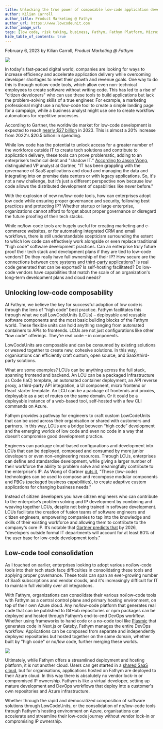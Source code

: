 ```yaml
---
title: Unlocking the true power of composable low-code application development for the enterprise
author: Kilian Carroll
author_title: Product Marketing @ Fathym
author_url: https://www.lowcodeunit.com
author_image_url: 
tags: [low code, risk taking, business, Fathym, Fathym Platform, Microsoft Azure, Azure, landing pages, composable]
hide_table_of_contents: true
---
```


February 6, 2023 by Kilian Carroll, _Product Marketing @ Fathym_

![](https://www.fathym.com/img/Abstract_Cubes.png)

In today's fast-paced digital world, companies are looking for ways to increase efficiency and accelerate application delivery while overcoming developer shortages to meet their growth and revenue goals. One way to do this is through no/low-code tools, which allow even non-technical employees to create software without writing code. This has led to a rise of "citizen developers" who can use these tools to build applications but lack the problem-solving skills of a true engineer. For example, a marketing professional might use a no/low-code tool to create a simple landing page for a campaign, while a business analyst might use one to create workflow automations for repetitive processes.

According to Gartner, the worldwide market for low-code development is expected to reach [nearly $27 billion](https://www.gartner.com/en/newsroom/press-releases/2022-12-13-gartner-forecasts-worldwide-low-code-development-technologies-market-to-grow-20-percent-in-2023) in 2023. This is almost a 20% increase from 2022's $20.5 billion in spending. 

While low code has the potential to unlock access for a greater number of the workforce outside IT to create tech solutions and contribute to application delivery, these tools can prove problematic, adding to an enterprise's technical debt and "shadow IT." [According to Jason Wong](https://www.ciodive.com/news/low-code-market-SaaS-cloud/638794/), distinguished VP analyst at Gartner, "IT has been grappling with the governance of SaaS applications and cloud and managing the data and integrating into on premise data centers or with legacy applications. So, it's not a new challenge, but it’s just a different perspective now because low code allows the distributed development of capabilities like never before."

With the explosion of new no/low-code tools, how can enterprises adopt low code while ensuring proper governance and security, following best practices and protecting IP? Whether startup or large enterprise, organizations cannot afford to forget about proper governance or disregard the future proofing of their tech stacks.

While no/low-code tools are hugely useful for creating marketing and e-commerce websites, or for automating integrated CRM and email workflows, there is still understandable scepticism surrounding the extent to which low code can effectively work alongside or even replace traditional "high code" software development practices. Can an enterprise truly future proof their tech stack and development plans if they are tied to low-code vendors? Do they really have full ownership of their IP? How secure are the connections between [core systems and third-party applications](https://www.ciodive.com/news/low-code-market-SaaS-cloud/638794/)? Is real code generated that can be exported? Is self-hosting facilitated? Do low-code vendors have capabilities that match the scale of an organization's long-term development plans and cloud needs?

## Unlocking low-code composability 

At Fathym, we believe the key for successful adoption of low code is through the lens of "high code" best practice. Fathym facilitates this through what we call LowCodeUnits (LCUs) – deployable and reusable software components and the most basic building blocks of the Fathym world. These flexible units can hold anything ranging from automated containers to APIs to frontends. LCUs are not just configurations like other "low code" offerings. They’re real code – in components.

LowCodeUnits are composable and can be consumed by existing solutions or weaved together to create new, cohesive solutions. In this way, organisations can efficiently craft custom, open source, and SaaS/third-party solutions.

What are some examples? LCUs can be anything across the full stack, spanning frontend and backend. An LCU can be a packaged Infrastructure as Code (IaC) template, an automated container deployment, an API reverse proxy, a third-party API integration, a UI component, micro frontend or React starter template. An LCU can be a package of frontends and proxies, deployable as a set of routes on the same domain. Or it could be a deployable instance of a web-based tool, self-hosted with a few CLI commands on Azure.

Fathym provides a pathway for engineers to craft custom LowCodeUnits that can be used across their organisation or shared with customers and partners. In this way, LCUs are a bridge between “high code” development and the emerging worlds of low code and even no code in a way that doesn’t compromise good development practice.

Engineers can package cloud-based configurations and development into LCUs that can be deployed, composed and consumed by more junior developers or even non-engineering resources. Through LCUs, enterprises can define and standardise development, while giving a larger number of their workforce the ability to problem solve and meaningfully contribute to the enterprise's IP. As Wong of Gartner [puts it](https://www.gartner.com/en/newsroom/press-releases/2022-12-13-gartner-forecasts-worldwide-low-code-development-technologies-market-to-grow-20-percent-in-2023), "These (low-code) technologies can be used to compose and recompose modular components and PBCs (packaged business capabilities), to create adaptive custom applications for changing business needs."

Instead of citizen developers you have citizen engineers who can contribute to the enterprise’s problem solving and IP development by combining and weaving together LCUs, despite not being trained in software development. LCUs facilitate the creation of fusion teams of software engineers and citizen engineers, empowering companies to tap into the knowledge and skills of their existing workforce and allowing them to contribute to the company's core IP. It’s notable that [Gartner predicts that](https://www.gartner.com/en/newsroom/press-releases/2022-12-13-gartner-forecasts-worldwide-low-code-development-technologies-market-to-grow-20-percent-in-2023) by 2026, "developers outside formal IT departments will account for at least 80% of the user base for low-code development tools."

## Low-code tool consolidation

As I touched on earlier, enterprises looking to adopt various no/low-code tools into their tech stack face difficulties in consolidating these tools and applying proper governance. These tools can span an ever-growing number of SaaS subscriptions and vendor clouds, and it's increasingly difficult for IT to maintain full visibility over all integrations.

With Fathym, organizations can consolidate their various no/low-code tools with Fathym as a central control plane and primary hosting environment, on top of their own Azure cloud. Any no/low-code platform that generates real code that can be published to GitHub repositories or npm packages can be deployed and hosted through Fathym’s end-to-end DevOps workflow. Whether using frameworks to hand code or a no-code tool like [Plasmic](https://www.plasmic.app/) that generates code in Next.js or Gatsby, Fathym manages the entire DevOps workflow. Applications can be composed from separate and independently deployed repositories but hosted together on the same domain, whether built by "high code" or no/low code, further merging these worlds.

![](https://www.fathym.com/img/5_routes_modular_frontend.png)

Ultimately, while Fathym offers a streamlined deployment and hosting platform, it is not another cloud. Users can get started in a [shared SaaS cloud](https://www.fathym.com/dashboard/), but for organisations, applications hosted on Fathym are deployed to their Azure cloud. In this way there is absolutely no vendor lock-in or compromised IP ownership. Fathym is like a virtual developer, setting up mature development and DevOps workflows that deploy into a customer's own repositories and Azure infrastructure.

Whether through the rapid and democratized composition of software solutions through LowCodeUnits, or the consolidation of no/low-code tools through Fathym's hosting environment on Azure, organisations can accelerate and streamline their low-code journey without vendor lock-in or compromising IP ownership.